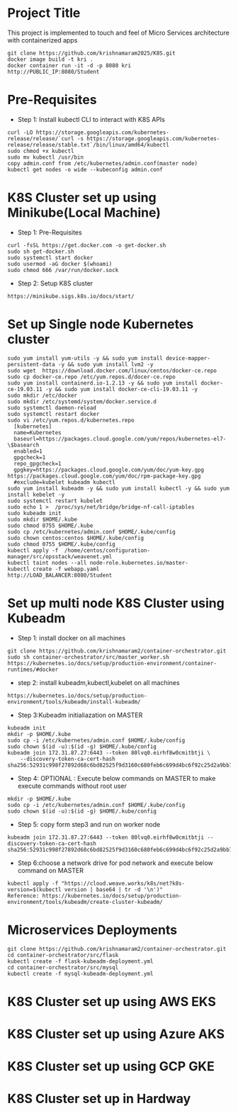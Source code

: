 # Project Title
This project is implemented to touch and feel of Micro Services architecture with containerized apps
```
git clone https://github.com/krishnamaram2025/K8S.git
docker image build -t kri .
docker container run -it -d -p 8080 kri
http://PUBLIC_IP:8080/Student
```
# Pre-Requisites
* Step 1: Install kubectl CLI to interact with K8S APIs
```
curl -LO https://storage.googleapis.com/kubernetes-release/release/`curl -s https://storage.googleapis.com/kubernetes-release/release/stable.txt`/bin/linux/amd64/kubectl
sudo chmod +x kubectl
sudo mv kubectl /usr/bin
copy admin.conf from /etc/kubernetes/admin.conf(master node)
kubectl get nodes -o wide --kubeconfig admin.conf
```
# K8S Cluster set up using Minikube(Local Machine)
* Step 1: Pre-Requisites
```
curl -fsSL https://get.docker.com -o get-docker.sh
sudo sh get-docker.sh
sudo systemctl start docker
sudo usermod -aG docker $(whoami) 
sudo chmod 666 /var/run/docker.sock
```
* Step 2: Setup K8S cluster
```
https://minikube.sigs.k8s.io/docs/start/
```
# Set up Single node Kubernetes cluster
```
sudo yum install yum-utils -y && sudo yum install device-mapper-persistent-data -y && sudo yum install lvm2 -y
sudo wget  https://download.docker.com/linux/centos/docker-ce.repo 
sudo cp docker-ce.repo /etc/yum.repos.d/docer-ce.repo
sudo yum install containerd.io-1.2.13 -y && sudo yum install docker-ce-19.03.11 -y && sudo yum install docker-ce-cli-19.03.11 -y
sudo mkdir /etc/docker
sudo mkdir /etc/systemd/system/docker.service.d
sudo systemctl daemon-reload
sudo systemctl restart docker
sudo vi /etc/yum.repos.d/kubernetes.repo
  [kubernetes]
  name=Kubernetes
  baseurl=https://packages.cloud.google.com/yum/repos/kubernetes-el7-\$basearch
  enabled=1
  gpgcheck=1
  repo_gpgcheck=1
  gpgkey=https://packages.cloud.google.com/yum/doc/yum-key.gpg https://packages.cloud.google.com/yum/doc/rpm-package-key.gpg
  #exclude=kubelet kubeadm kubectl
sudo yum install kubeadm -y && sudo yum install kubectl -y && sudo yum install kebelet -y
sudo systemctl restart kubelet
sudo echo 1 >  /proc/sys/net/bridge/bridge-nf-call-iptables
sudo kubeadm init
sudo mkdir $HOME/.kube
sudo chmod 0755 $HOME/.kube
sudo cp /etc/kubernetes/admin.conf $HOME/.kube/config
sudo chown centos:centos $HOME/.kube/config
sudo chmod 0755 $HOME/.kube/config
kubectl apply -f  /home/centos/configuration-manager/src/opsstack/weavenet.yml
kubectl taint nodes --all node-role.kubernetes.io/master-
kubectl create -f webapp.yaml
http://LOAD_BALANCER:8080/Student
```
# Set up multi node K8S Cluster using Kubeadm 
* Step 1: install docker on all machines
```
git clone https://github.com/krishnamaram2/container-orchestrator.git
sudo sh container-orchestrator/src/master_worker.sh
https://kubernetes.io/docs/setup/production-environment/container-runtimes/#docker
```
* step 2: install kubeadm,kubectl,kubelet on all machines
```
https://kubernetes.io/docs/setup/production-environment/tools/kubeadm/install-kubeadm/
```
* Step 3:Kubeadm initialiazation on MASTER
```
kubeadm init
mkdir -p $HOME/.kube
sudo cp -i /etc/kubernetes/admin.conf $HOME/.kube/config
sudo chown $(id -u):$(id -g) $HOME/.kube/config
kubeadm join 172.31.87.27:6443 --token 80lvq0.eirhf8w0cmitbtji \
    --discovery-token-ca-cert-hash sha256:52931c998f27892d68c6bd82525f9d3160c680feb6c699d4bc6f92c25d2a9bb7
```
* Step 4: OPTIONAL : Execute below commands on MASTER to make execute commands without root user
```
mkdir -p $HOME/.kube
sudo cp -i /etc/kubernetes/admin.conf $HOME/.kube/config
sudo chown $(id -u):$(id -g) $HOME/.kube/config
```
* Step 5: copy form step3 and run on worker node
```
kubeadm join 172.31.87.27:6443 --token 80lvq0.eirhf8w0cmitbtji --discovery-token-ca-cert-hash sha256:52931c998f27892d68c6bd82525f9d3160c680feb6c699d4bc6f92c25d2a9bb7 
```
* Step 6:choose a network drive for pod network  and execute below command on MASTER
```
kubectl apply -f "https://cloud.weave.works/k8s/net?k8s-version=$(kubectl version | base64 | tr -d '\n')"
Reference: https://kubernetes.io/docs/setup/production-environment/tools/kubeadm/create-cluster-kubeadm/
```
# Microservices Deployments
```
git clone https://github.com/krishnamaram2/container-orchestrator.git
cd container-orchestrator/src/flask
kubectl create -f flask-kubeadm-deployment.yml
cd container-orchestrator/src/mysql
kubectl create -f mysql-kubeadm-deployment.yml
```
# K8S Cluster set up using AWS EKS

# K8S Cluster set up using Azure AKS

# K8S Cluster set up using GCP GKE

# K8S Cluster set up in Hardway
